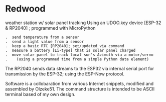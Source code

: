 # Redwood
weather station w/ solar panel tracking
Using an UDOO.key device [ESP-32 & RP2040] ; programmed with MicroPython

    .  send temperature from a sensor
    .  send a light value from a sensor
    .  keep a basic RTC [RP2040]; set/updated via command
    .  measure a battery [Li-type] that is solar panel charged
    .  move solar panel to track local sun's Azimuth via a motor/servo
    .    (using a programmed time from a simple Python data element)

The RP2040 sends data streams to the ESP32 via internal serial port
for transmission by the ESP-32; using the ESP-Now protocol.

Software is a collobaration from various Internet snippets,
modified and assembled by Olzeke51.  The command structure is
intended to be ASCII terminal based of my own design.
